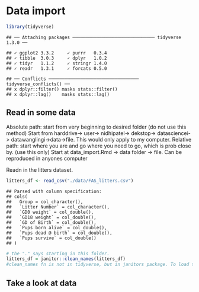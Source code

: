 Data import
================

``` r
library(tidyverse)
```

    ## ── Attaching packages ─────────────────────────────── tidyverse 1.3.0 ──

    ## ✓ ggplot2 3.3.2     ✓ purrr   0.3.4
    ## ✓ tibble  3.0.3     ✓ dplyr   1.0.2
    ## ✓ tidyr   1.1.2     ✓ stringr 1.4.0
    ## ✓ readr   1.3.1     ✓ forcats 0.5.0

    ## ── Conflicts ────────────────────────────────── tidyverse_conflicts() ──
    ## x dplyr::filter() masks stats::filter()
    ## x dplyr::lag()    masks stats::lag()

## Read in some data

Absolute path: start from very beginning to desired folder (do not use
this method) Start from harddrive-\> user-\> nidhipatel-\> dekstop-\>
datasciencei-\> datawanglingi-\>data-\>file. This would only apply to my
computer. Relative path: start where you are and go where you need to
go, which is prob close by. (use this only) Start at data\_import.Rmd
-\> data folder -\> file. Can be reproduced in anyones computer

Readn in the litters dataset.

``` r
litters_df <- read_csv("./data/FAS_litters.csv")
```

    ## Parsed with column specification:
    ## cols(
    ##   Group = col_character(),
    ##   `Litter Number` = col_character(),
    ##   `GD0 weight` = col_double(),
    ##   `GD18 weight` = col_double(),
    ##   `GD of Birth` = col_double(),
    ##   `Pups born alive` = col_double(),
    ##   `Pups dead @ birth` = col_double(),
    ##   `Pups survive` = col_double()
    ## )

``` r
# the "." says starting in this folder.
litters_df = janitor::clean_names(litters_df)
#clean_names fn is not in tidyverse, but in janitors package. To load this fn without loading the entire package we use "::" to pull it from the package. 
```

## Take a look at data
